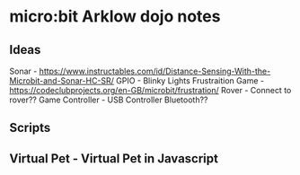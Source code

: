 # micro:bit Arklow dojo notes 

## Ideas

Sonar - https://www.instructables.com/id/Distance-Sensing-With-the-Microbit-and-Sonar-HC-SR/
GPIO - Blinky Lights
Frustraition Game - https://codeclubprojects.org/en-GB/microbit/frustration/
Rover - Connect to rover??
Game Controller - USB Controller
Bluetooth??

## Scripts

## Virtual Pet - Virtual Pet in Javascript



